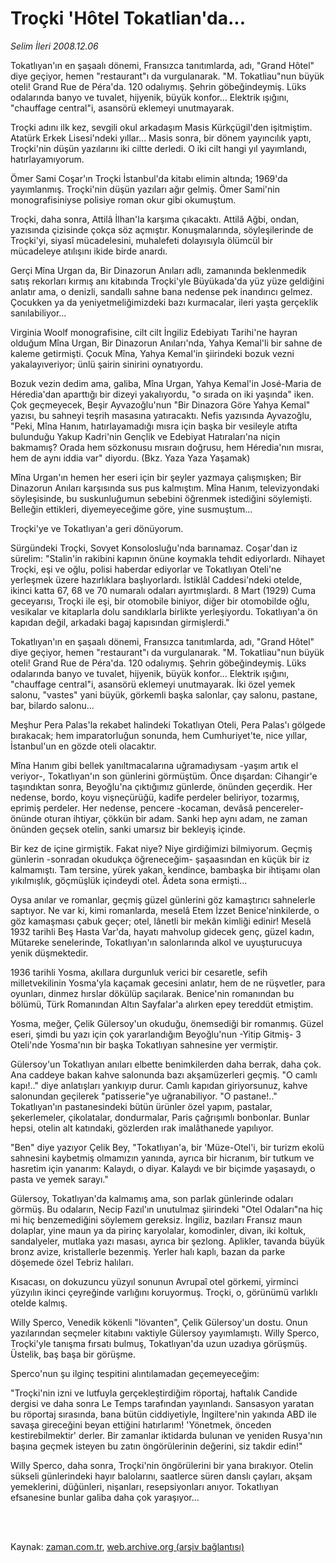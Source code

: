 # Troçki 'Hôtel Tokatlian'da...

*Selim İleri 2008.12.06*

<td class="columnist-detail">
<p>Tokatlıyan'ın en şaşaalı dönemi, Fransızca tanıtımlarda, adı, "Grand Hôtel" diye geçiyor, hemen "restaurant"ı da vurgulanarak. "M. Tokatliau"nun büyük oteli! Grand Rue de Péra'da. 120 odalıymış. Şehrin göbeğindeymiş. Lüks odalarında banyo ve tuvalet, hijyenik, büyük konfor... Elektrik ışığını, "chauffage central"i, asansörü eklemeyi unutmayarak.</p>
<p>
<div id="haberMetinDiv">
<p>Troçki adını ilk kez, sevgili okul arkadaşım Masis Kürkçügil'den işitmiştim. Atatürk Erkek Lisesi'ndeki yıllar... Masis sonra, bir dönem yayıncılık yaptı, Troçki'nin düşün yazılarını iki ciltte derledi. O iki cilt hangi yıl yayımlandı, hatırlayamıyorum.
<p>Ömer Sami Coşar'ın Troçki İstanbul'da kitabı elimin altında; 1969'da yayımlanmış. Troçki'nin düşün yazıları ağır gelmiş. Ömer Sami'nin monografisiniyse polisiye roman okur gibi okumuştum.
<p>Troçki, daha sonra, Attilâ İlhan'la karşıma çıkacaktı. Attilâ Ağbi, ondan, yazısında çizisinde çokça söz açmıştır. Konuşmalarında, söyleşilerinde de Troçki'yi, siyasî mücadelesini, muhalefeti dolayısıyla ölümcül bir mücadeleye atılışını ikide birde anardı.
<p>Gerçi Mîna Urgan da, Bir Dinazorun Anıları adlı, zamanında beklenmedik satış rekorları kırmış anı kitabında Troçki'yle Büyükada'da yüz yüze geldiğini anlatır ama, o denizli, sandallı sahne bana nedense pek inandırıcı gelmez. Çocukken ya da yeniyetmeliğimizdeki bazı kurmacalar, ileri yaşta gerçeklik sanılabiliyor...
<p>Virginia Woolf monografisine, cilt cilt İngiliz Edebiyatı Tarihi'ne hayran olduğum Mîna Urgan, Bir Dinazorun Anıları'nda, Yahya Kemal'li bir sahne de kaleme getirmişti. Çocuk Mîna, Yahya Kemal'in şiirindeki bozuk vezni yakalayıveriyor; ünlü şairin sinirini oynatıyordu.
<p>Bozuk vezin dedim ama, galiba, Mîna Urgan, Yahya Kemal'in José-Maria de Héredia'dan aparttığı bir dizeyi yakalıyordu, "o sırada on iki yaşında" iken. Çok geçmeyecek, Beşir Ayvazoğlu'nun "Bir Dinazora Göre Yahya Kemal" yazısı, bu sahneyi teşrih masasına yatıracaktı. Nefis yazısında Ayvazoğlu, "Peki, Mîna Hanım, hatırlayamadığı mısra için başka bir vesileyle atıfta bulunduğu Yakup Kadri'nin Gençlik ve Edebiyat Hatıraları'na niçin bakmamış? Orada hem sözkonusu mısraın doğrusu, hem Héredia'nın mısraı, hem de aynı iddia var" diyordu. (Bkz. Yaza Yaza Yaşamak)
<p>Mîna Urgan'ın hemen her eseri için bir şeyler yazmaya çalışmışken; Bir Dinazorun Anıları karşısında sus pus kalmıştım. Mîna Hanım, televizyondaki söyleşisinde, bu suskunluğumun sebebini öğrenmek istediğini söylemişti. Belleğin ettikleri, diyemeyeceğime göre, yine susmuştum...
<p>Troçki'ye ve Tokatlıyan'a geri dönüyorum.
<p>Sürgündeki Troçki, Sovyet Konsolosluğu'nda barınamaz. Coşar'dan iz sürelim: "Stalin'in rakibini kapının önüne koymakla tehdit ediyorlardı. Nihayet Troçki, eşi ve oğlu, polisi haberdar ediyorlar ve Tokatlıyan Oteli'ne yerleşmek üzere hazırlıklara başlıyorlardı. İstiklâl Caddesi'ndeki otelde, ikinci katta 67, 68 ve 70 numaralı odaları ayırtmışlardı. 8 Mart (1929) Cuma geceyarısı, Troçki ile eşi, bir otomobile biniyor, diğer bir otomobilde oğlu, vesikalar ve kitaplarla dolu sandıklarla birlikte yerleşiyordu. Tokatlıyan'a ön kapıdan değil, arkadaki bagaj kapısından girmişlerdi."
<p>Tokatlıyan'ın en şaşaalı dönemi, Fransızca tanıtımlarda, adı, "Grand Hôtel" diye geçiyor, hemen "restaurant"ı da vurgulanarak. "M. Tokatliau"nun büyük oteli! Grand Rue de Péra'da. 120 odalıymış. Şehrin göbeğindeymiş. Lüks odalarında banyo ve tuvalet, hijyenik, büyük konfor... Elektrik ışığını, "chauffage central"i, asansörü eklemeyi unutmayarak. İki özel yemek salonu, "vastes" yani büyük, görkemli başka salonlar, çay salonu, pastane, bar, bilardo salonu...
<p>Meşhur Pera Palas'la rekabet halindeki Tokatlıyan Oteli, Pera Palas'ı gölgede bırakacak; hem imparatorluğun sonunda, hem Cumhuriyet'te, nice yıllar, İstanbul'un en gözde oteli olacaktır.
<p>Mîna Hanım gibi bellek yanıltmacalarına uğramadıysam -yaşım artık el veriyor-, Tokatlıyan'ın son günlerini görmüştüm. Önce dışardan: Cihangir'e taşındıktan sonra, Beyoğlu'na çıktığımız günlerde, önünden geçerdik. Her nedense, bordo, koyu vişneçürüğü, kadife perdeler beliriyor, tozarmış, eprimiş perdeler. Her nedense, pencere -kocaman, devâsâ pencereler- önünde oturan ihtiyar, çökkün bir adam. Sanki hep aynı adam, ne zaman önünden geçsek otelin, sanki umarsız bir bekleyiş içinde.
<p>Bir kez de içine girmiştik. Fakat niye? Niye girdiğimizi bilmiyorum. Geçmiş günlerin -sonradan okudukça öğreneceğim- şaşaasından en küçük bir iz kalmamıştı. Tam tersine, yürek yakan, kendince, bambaşka bir ihtişamı olan yıkılmışlık, göçmüşlük içindeydi otel. Âdeta sona ermişti...
<p>Oysa anılar ve romanlar, geçmiş güzel günlerini göz kamaştırıcı sahnelerle saptıyor. Ne var ki, kimi romanlarda, meselâ Etem İzzet Benice'ninkilerde, o göz kamaşması çabuk geçer; otel, lânetli bir mekân kimliği edinir! Meselâ 1932 tarihli Beş Hasta Var'da, hayatı mahvolup gidecek genç, güzel kadın, Mütareke senelerinde, Tokatlıyan'ın salonlarında alkol ve uyuşturucuya yenik düşmektedir.
<p>1936 tarihli Yosma, akıllara durgunluk verici bir cesaretle, sefih milletvekilinin Yosma'yla kaçamak gecesini anlatır, hem de ne rüşvetler, para oyunları, dinmez hırslar dökülüp saçılarak. Benice'nin romanından bu bölümü, Türk Romanından Altın Sayfalar'a alırken epey tereddüt etmiştim.
<p>Yosma, meğer, Çelik Gülersoy'un okuduğu, önemsediği bir romanmış. Güzel eseri, şimdi bu yazı için çok yararlandığım Beyoğlu'nun -Yitip Gitmiş- 3 Oteli'nde Yosma'nın bir başka Tokatlıyan sahnesine yer vermiştir.
<p>Gülersoy'un Tokatlıyan anıları elbette benimkilerden daha berrak, daha çok. Ana caddeye bakan kahve salonunda bazı akşamüzerleri geçmiş. "O camlı kapı!.." diye anlatışları yankıyıp durur. Camlı kapıdan giriyorsunuz, kahve salonundan geçilerek "patisserie"ye uğranabiliyor. "O pastane!.." Tokatlıyan'ın pastanesindeki bütün ürünler özel yapım, pastalar, şekerlemeler, çikolatalar, dondurmalar, Paris çağrışımlı bonbonlar. Bunlar hepsi, otelin alt katındaki, gözlerden ırak imalâthanede yapılıyor.
<p>"Ben" diye yazıyor Çelik Bey, "Tokatlıyan'a, bir 'Müze-Otel'i, bir turizm ekolü sahnesini kaybetmiş olmamızın yanında, ayrıca bir hicranım, bir tutkum ve hasretim için yanarım: Kalaydı, o diyar. Kalaydı ve bir biçimde yaşasaydı, o pasta ve yemek sarayı."
<p>Gülersoy, Tokatlıyan'da kalmamış ama, son parlak günlerinde odaları görmüş. Bu odaların, Necip Fazıl'ın unutulmaz şiirindeki "Otel Odaları"na hiç mi hiç benzemediğini söylemem gereksiz. İngiliz, bazıları Fransız maun dolaplar, yine maun ya da pirinç karyolalar, komodinler, divan, iki koltuk, sandalyeler, mutlaka yazı masası, ayrıca bir şezlong. Aplikler, tavanda büyük bronz avize, kristallerle bezenmiş. Yerler halı kaplı, bazan da parke döşemede özel Tebriz halıları.
<p>Kısacası, on dokuzuncu yüzyıl sonunun Avrupaî otel görkemi, yirminci yüzyılın ikinci çeyreğinde varlığını koruyormuş. Troçki, o, görünümü varlıklı otelde kalmış.
<p>Willy Sperco, Venedik kökenli "lövanten", Çelik Gülersoy'un dostu. Onun yazılarından seçmeler kitabını vaktiyle Gülersoy yayımlamıştı. Willy Sperco, Troçki'yle tanışma fırsatı bulmuş, Tokatlıyan'da uzun uzadıya görüşmüş. Üstelik, baş başa bir görüşme.
<p>Sperco'nun şu ilginç tespitini alıntılamadan geçemeyeceğim:
<p>"Troçki'nin izni ve lutfuyla gerçekleştirdiğim röportaj, haftalık Candide dergisi ve daha sonra Le Temps tarafından yayınlandı. Sansasyon yaratan bu röportaj sırasında, bana bütün ciddiyetiyle, İngiltere'nin yakında ABD ile savaşa gireceğini beyan ettiğini hatırlarım! 'Yönetmek, önceden kestirebilmektir' derler. Bir zamanlar iktidarda bulunan ve yeniden Rusya'nın başına geçmek isteyen bu zatın öngörülerinin değerini, siz takdir edin!"
<p>Willy Sperco, daha sonra, Troçki'nin öngörülerini bir yana bırakıyor. Otelin sükseli günlerindeki hayır balolarını, saatlerce süren danslı çayları, akşam yemeklerini, düğünleri, nişanları, resepsiyonları anıyor. Tokatlıyan efsanesine bunlar galiba daha çok yaraşıyor...</p></p></p></p></p></p></p></p></p></p></p></p></p></p></p></p></p></p></p></p></p></p></p></p></div>
</p>


<p><br>
		 </br></p></td>

Kaynak: [zaman.com.tr](http://zaman.com.tr/yazar.do?yazino=767577), [web.archive.org (arşiv bağlantısı)](http://web.archive.org/web/20120120224444/http://www.zaman.com.tr:80/yazar.do?yazino=767577)
